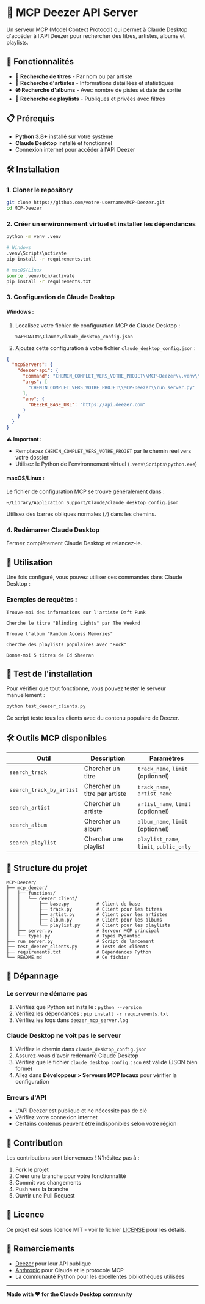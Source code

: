# 🎵 MCP Deezer API Server

Un serveur MCP (Model Context Protocol) qui permet à Claude Desktop d'accéder à l'API Deezer pour rechercher des titres, artistes, albums et playlists.

## 🚀 Fonctionnalités

- **🎵 Recherche de titres** - Par nom ou par artiste
- **🎤 Recherche d'artistes** - Informations détaillées et statistiques
- **💿 Recherche d'albums** - Avec nombre de pistes et date de sortie
- **🎼 Recherche de playlists** - Publiques et privées avec filtres

## 📋 Prérequis

- **Python 3.8+** installé sur votre système
- **Claude Desktop** installé et fonctionnel
- Connexion internet pour accéder à l'API Deezer

## 🛠️ Installation

### 1. Cloner le repository

```bash
git clone https://github.com/votre-username/MCP-Deezer.git
cd MCP-Deezer
```

### 2. Créer un environnement virtuel et installer les dépendances

```bash
python -m venv .venv

# Windows
.venv\Scripts\activate
pip install -r requirements.txt

# macOS/Linux
source .venv/bin/activate
pip install -r requirements.txt
```

### 3. Configuration de Claude Desktop

#### **Windows :**

1. Localisez votre fichier de configuration MCP de Claude Desktop :
   ```
   %APPDATA%\Claude\claude_desktop_config.json
   ```

2. Ajoutez cette configuration à votre fichier `claude_desktop_config.json` :

```json
{
  "mcpServers": {
    "deezer-api": {
      "command": "CHEMIN_COMPLET_VERS_VOTRE_PROJET\\MCP-Deezer\\.venv\\Scripts\\python.exe",
      "args": [
        "CHEMIN_COMPLET_VERS_VOTRE_PROJET\\MCP-Deezer\\run_server.py"
      ],
      "env": {
        "DEEZER_BASE_URL": "https://api.deezer.com"
      }
    }
  }
}
```

**⚠️ Important :** 
- Remplacez `CHEMIN_COMPLET_VERS_VOTRE_PROJET` par le chemin réel vers votre dossier
- Utilisez le Python de l'environnement virtuel (`.venv\Scripts\python.exe`)

#### **macOS/Linux :**

Le fichier de configuration MCP se trouve généralement dans :
```
~/Library/Application Support/Claude/claude_desktop_config.json
```

Utilisez des barres obliques normales (`/`) dans les chemins.

### 4. Redémarrer Claude Desktop

Fermez complètement Claude Desktop et relancez-le.

## 🎯 Utilisation

Une fois configuré, vous pouvez utiliser ces commandes dans Claude Desktop :

### Exemples de requêtes :

```
Trouve-moi des informations sur l'artiste Daft Punk
```

```
Cherche le titre "Blinding Lights" par The Weeknd
```

```
Trouve l'album "Random Access Memories"
```

```
Cherche des playlists populaires avec "Rock"
```

```
Donne-moi 5 titres de Ed Sheeran
```

## 🔧 Test de l'installation

Pour vérifier que tout fonctionne, vous pouvez tester le serveur manuellement :

```bash
python test_deezer_clients.py
```

Ce script teste tous les clients avec du contenu populaire de Deezer.

## 🛠️ Outils MCP disponibles

| Outil | Description | Paramètres |
|-------|-------------|------------|
| `search_track` | Chercher un titre | `track_name`, `limit` (optionnel) |
| `search_track_by_artist` | Chercher un titre par artiste | `track_name`, `artist_name` |
| `search_artist` | Chercher un artiste | `artist_name`, `limit` (optionnel) |
| `search_album` | Chercher un album | `album_name`, `limit` (optionnel) |
| `search_playlist` | Chercher une playlist | `playlist_name`, `limit`, `public_only` |

## 📁 Structure du projet

```
MCP-Deezer/
├── mcp_deezer/
│   ├── functions/
│   │   └── deezer_client/
│   │       ├── base.py          # Client de base
│   │       ├── track.py         # Client pour les titres
│   │       ├── artist.py        # Client pour les artistes  
│   │       ├── album.py         # Client pour les albums
│   │       └── playlist.py      # Client pour les playlists
│   ├── server.py                # Serveur MCP principal
│   └── types.py                 # Types Pydantic
├── run_server.py                # Script de lancement
├── test_deezer_clients.py       # Tests des clients
├── requirements.txt             # Dépendances Python
└── README.md                    # Ce fichier
```

## 🐛 Dépannage

### Le serveur ne démarre pas
1. Vérifiez que Python est installé : `python --version`
2. Vérifiez les dépendances : `pip install -r requirements.txt`
3. Vérifiez les logs dans `deezer_mcp_server.log`

### Claude Desktop ne voit pas le serveur
1. Vérifiez le chemin dans `claude_desktop_config.json`
2. Assurez-vous d'avoir redémarré Claude Desktop
3. Vérifiez que le fichier `claude_desktop_config.json` est valide (JSON bien formé)
4. Allez dans **Développeur > Serveurs MCP locaux** pour vérifier la configuration

### Erreurs d'API
- L'API Deezer est publique et ne nécessite pas de clé
- Vérifiez votre connexion internet
- Certains contenus peuvent être indisponibles selon votre région

## 🤝 Contribution

Les contributions sont bienvenues ! N'hésitez pas à :

1. Fork le projet
2. Créer une branche pour votre fonctionnalité
3. Commit vos changements
4. Push vers la branche
5. Ouvrir une Pull Request

## 📄 Licence

Ce projet est sous licence MIT - voir le fichier [LICENSE](LICENSE) pour les détails.

## 🙏 Remerciements

- [Deezer](https://www.deezer.com/) pour leur API publique
- [Anthropic](https://www.anthropic.com/) pour Claude et le protocole MCP
- La communauté Python pour les excellentes bibliothèques utilisées

---

**Made with ❤️ for the Claude Desktop community**